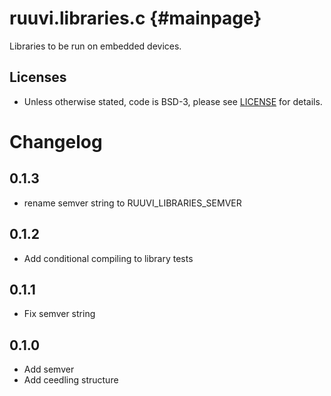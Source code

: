 # ruuvi.libraries.c {#mainpage}
Libraries to be run on embedded devices.

## Licenses
 * Unless otherwise stated, code is BSD-3, please see [LICENSE](./LICENSE) for details.

# Changelog
## 0.1.3
 - rename semver string to RUUVI_LIBRARIES_SEMVER

## 0.1.2
 - Add conditional compiling to library tests

## 0.1.1
 - Fix semver string

## 0.1.0
 - Add semver
 - Add ceedling structure